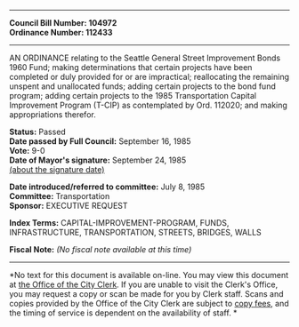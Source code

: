 * * * * *  
  
**Council Bill Number: [](#h0)[](#h2)104972**   
**Ordinance Number: 112433**  
  
* * * * *  
  
AN ORDINANCE relating to the Seattle General Street Improvement Bonds 1960 Fund; making determinations that certain projects have been completed or duly provided for or are impractical; reallocating the remaining unspent and unallocated funds; adding certain projects to the bond fund program; adding certain projects to the 1985 Transportation Capital Improvement Program (T-CIP) as contemplated by Ord. 112020; and making appropriations therefor.  
  
**Status:** Passed   
**Date passed by Full Council:** September 16, 1985   
**Vote:** 9-0   
**Date of Mayor's signature:** September 24, 1985   
[(about the signature date)](/~public/approvaldate.htm)   
  
  
**Date introduced/referred to committee:** July 8, 1985   
**Committee:** Transportation   
**Sponsor:** EXECUTIVE REQUEST   
  
**Index Terms:** CAPITAL-IMPROVEMENT-PROGRAM, FUNDS, INFRASTRUCTURE, TRANSPORTATION, STREETS, BRIDGES, WALLS  
  
**Fiscal Note:** *(No fiscal note available at this time)*  
  
* * * * *  
  
*No text for this document is available on-line. You may view this document at [the Office of the City Clerk](http://www.seattle.gov/leg/clerk/contactUs.htm). If you are unable to visit the Clerk's Office, you may request a copy or scan be made for you by Clerk staff. Scans and copies provided by the Office of the City Clerk are subject to [copy fees](http://clerk.seattle.gov/~public/clerkfees.htm), and the timing of service is dependent on the availability of staff. *  
  
  
